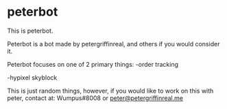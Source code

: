 # peterbot
This is peterbot.

Peterbot is a bot made by petergriffinreal, and others if you would consider it.

Peterbot focuses on one of 2 primary things:
-order tracking

-hypixel skyblock

This is just random things, however, if you would like to work on this with peter, contact at:
Wumpus#8008
or peter@petergriffinreal.me
